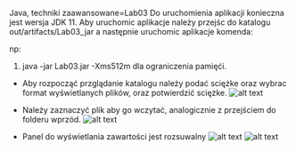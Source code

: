Java, techniki zaawansowane=Lab03
Do uruchomienia aplikacji konieczna jest wersja JDK 11. 
Aby uruchomic aplikacje należy przejśc do katalogu out/artifacts/Lab03_jar a następnie uruchomic aplikacje komenda:

np:
1.    java -jar Lab03.jar -Xms512m dla ograniczenia pamięći.


*  Aby rozpocząć przglądanie katalogu należy podać sciężke oraz wybrac format wyświetlanych plików, oraz potwierdzić sciężke.
![alt text](https://git.e-science.pl/kbabik235030/java/raw/Sources/Lab03/img/1.png)

*  Należy zaznaczyć plik aby go wczytać, analogicznie z przejściem do folderu wprzód. 
![alt text](https://git.e-science.pl/kbabik235030/java/raw/Sources/Lab03/img/22.png)

*  Panel do wyświetlania zawartości jest rozsuwalny 
![alt text](https://git.e-science.pl/kbabik235030/java/raw/Sources/Lab03/img/3.png)
![alt text](https://git.e-science.pl/kbabik235030/java/raw/Sources/Lab03/img/4.png)
